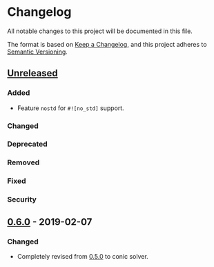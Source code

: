 # Changelog

All notable changes to this project will be documented in this file.

The format is based on [Keep a Changelog](https://keepachangelog.com/en/1.0.0/),
and this project adheres to [Semantic Versioning](https://semver.org/spec/v2.0.0.html).

## [Unreleased]

### Added
- Feature `nostd` for `#![no_std]` support.

### Changed
### Deprecated
### Removed
### Fixed
### Security

## [0.6.0] - 2019-02-07

### Changed
- Completely revised from [0.5.0] to conic solver.

[unreleased]: https://github.com/convexbrain/Totsu/compare/rust_conic_v0.6.0...HEAD
[0.6.0]: https://github.com/convexbrain/Totsu/releases/tag/rust_conic_v0.6.0
[0.5.0]: https://github.com/convexbrain/Totsu/releases/tag/rust_v0.5.0
